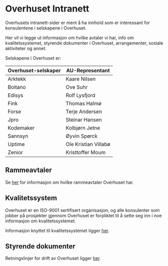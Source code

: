 # Overhuset Intranett

Overhusets intranett-sider er ment å ha innhold som er interessant for konsulentene i selskapene i Overhuset. 

Her vil vi legge ut informasjon om hvilke avtaler vi har, info om kvalitetssystemet, styrende dokumenter i Overhuset, arrangementer, sosiale aktiviteter og annet.

Selskapene i Overhuset er:

| Overhuset-selskaper | AU-Representant |
|---------------------|----------------|
| Arktekk             | Kaare Nilsen   |
| Boitano             | Ove Suhr       |
| Edisys              | Rolf Lysfjord  |
| Fink                | Thomas Halmø   |
| Forse               | Terje Andersen |
| Jpro                | Steinar Hansen |
| Kodemaker           | Kolbjørn Jetne |
| Sannsyn             | Øyvin Spørck   |
| Uptime              | Ole Kristian Villabø |
| Zenior              | Kristtoffer Moum |

## Rammeavtaler
Se [her](/intranett/rammeavtaler) for informasjon om hvilke rammeavtaler Overhuset har.

## Kvalitetssystem 

Overhuset er en ISO-9001 sertifisert organisasjon, og alle konsulenter som jobber på prosjekter gjennom Overhuset er forpliktet til å sette seg inn i noe informasjon om kvalitetssystemet.

Informasjon knyttet til kvalitetssystemet ligger [her](/intranett/kvalitetssystem).

## Styrende dokumenter

Retningslinjer for drift av Overhuset ligger [her](/intranett/retningslinjer).
